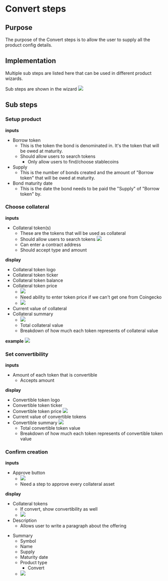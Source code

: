 # Convert steps

## Purpose

The purpose of the Convert steps is to allow the user to supply all the product config details.

## Implementation

Multiple sub steps are listed here that can be used in different product wizards.

Sub steps are shown in the wizard
![](../../../assets/balancer/wizard_steps.png)

## Sub steps

### Setup product

**inputs**

- Borrow token
  - This is the token the bond is denominated in. It's the token that will be owed at maturity.
  - Should allow users to search tokens
    - Only allow users to find/choose stablecoins
- Supply
  - This is the number of bonds created and the amount of "Borrow token" that will be owed at maturity.
- Bond maturity date
  - This is the date the bond needs to be paid the "Supply" of "Borrow token" by.

### Choose collateral

**inputs**

- Collateral token(s)
  - These are the tokens that will be used as collateral
  - Should allow users to search tokens
    ![](../../../assets/balancer/token_search.png)
  - Can enter a contract address
  - Should accept type and amount

**display**

- Collateral token logo
- Collateral token ticker
- Collateral token balance
- Collateral token price
  - ![](../../../assets/balancer/token_prices.png)
  - Need ability to enter token price if we can't get one from Coingecko
  - ![](../../../assets/balancer/enter_price.png)
- Current value of collateral
- Collateral summary
  - ![](../../../assets/balancer/pool_summary.png)
  - Total collateral value
  - Breakdown of how much each token represents of collateral value

**example**
![](../../../assets/balancer/pool_creation_tokens.png)

### Set convertibility

**inputs**

- Amount of each token that is convertible
  - Accepts amount

**display**

- Convertible token logo
- Convertible token ticker
- Convertible token price
  ![](../../../assets/balancer/token_prices.png)
- Current value of convertible tokens
- Convertible summary
  ![](../../../assets/balancer/pool_summary.png)
  - Total convertible token value
  - Breakdown of how much each token represents of convertible token value

### Confirm creation

**inputs**

- Approve button
  - ![](../../../assets/balancer/approve_steps.png)
  - Need a step to approve every collateral asset

**display**

- Collateral tokens
  - If convert, show convertibility as well
  - ![](../../../assets/balancer/collateral_summary.png)
- Description
  - Allows user to write a paragraph about the offering

* Summary
  - Symbol
  - Name
  - Supply
  - Maturity date
  - Product type
    - Convert
  - ![](../../../assets/balancer/pool_summary.png)
